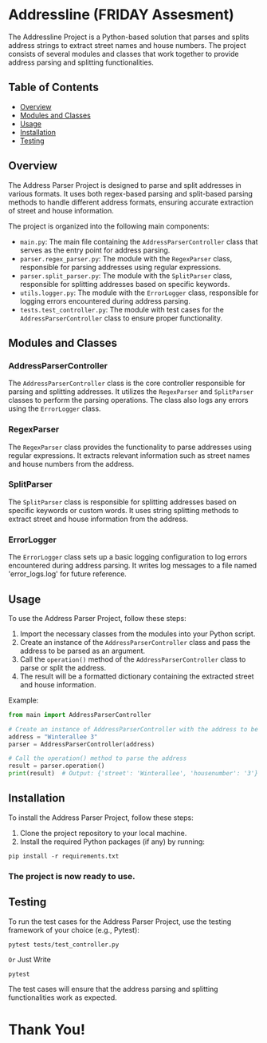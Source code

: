 # Addressline (FRIDAY Assesment)

The Addressline Project is a Python-based solution that parses and splits address strings to extract street names
and house numbers. The project consists of several modules and classes that work together to provide address parsing
and splitting functionalities.

## Table of Contents

- [Overview](#overview)
- [Modules and Classes](#modules-and-classes)
- [Usage](#usage)
- [Installation](#installation)
- [Testing](#testing)

## Overview

The Address Parser Project is designed to parse and split addresses in various formats. It uses both regex-based parsing
and split-based parsing methods to handle different address formats, ensuring accurate extraction of street and house
information.

The project is organized into the following main components:

- `main.py`: The main file containing the `AddressParserController` class that serves as the entry point for address parsing.
- `parser.regex_parser.py`: The module with the `RegexParser` class, responsible for parsing addresses using regular expressions.
- `parser.split_parser.py`: The module with the `SplitParser` class, responsible for splitting addresses based on specific keywords.
- `utils.logger.py`: The module with the `ErrorLogger` class, responsible for logging errors encountered during address parsing.
- `tests.test_controller.py`: The module with test cases for the `AddressParserController` class to ensure proper functionality.

## Modules and Classes

### AddressParserController

The `AddressParserController` class is the core controller responsible for parsing and splitting addresses. It utilizes
the `RegexParser` and `SplitParser` classes to perform the parsing operations. The class also logs any errors using the
`ErrorLogger` class.

### RegexParser

The `RegexParser` class provides the functionality to parse addresses using regular expressions. It extracts relevant
information such as street names and house numbers from the address.

### SplitParser

The `SplitParser` class is responsible for splitting addresses based on specific keywords or custom words. It uses string
splitting methods to extract street and house information from the address.

### ErrorLogger

The `ErrorLogger` class sets up a basic logging configuration to log errors encountered during address parsing. It writes
log messages to a file named 'error_logs.log' for future reference.

## Usage

To use the Address Parser Project, follow these steps:

1. Import the necessary classes from the modules into your Python script.
2. Create an instance of the `AddressParserController` class and pass the address to be parsed as an argument.
3. Call the `operation()` method of the `AddressParserController` class to parse or split the address.
4. The result will be a formatted dictionary containing the extracted street and house information.

Example:

```python
from main import AddressParserController

# Create an instance of AddressParserController with the address to be parsed
address = "Winterallee 3"
parser = AddressParserController(address)

# Call the operation() method to parse the address
result = parser.operation()
print(result)  # Output: {'street': 'Winterallee', 'housenumber': '3'}
```

## Installation
To install the Address Parser Project, follow these steps:

1. Clone the project repository to your local machine.
2. Install the required Python packages (if any) by running:

```shell
pip install -r requirements.txt
```
### The project is now ready to use.

## Testing

To run the test cases for the Address Parser Project, use the testing framework of your choice (e.g., Pytest):

```shell
pytest tests/test_controller.py
```

`Or` Just Write

```shell
pytest
```

The test cases will ensure that the address parsing and splitting functionalities work as expected.

# Thank You!
